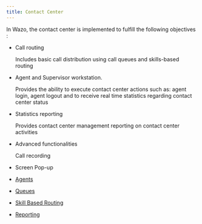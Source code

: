 ```yaml
---
title: Contact Center
---
```


In Wazo, the contact center is implemented to fulfill the following
objectives :

-   Call routing

    Includes basic call distribution using call queues and skills-based
    routing

-   Agent and Supervisor workstation.

    Provides the ability to execute contact center actions such as:
    agent login, agent logout and to receive real time statistics
    regarding contact center status

-   Statistics reporting

    Provides contact center management reporting on contact center
    activities

-   Advanced functionalities

    Call recording

-   Screen Pop-up

- [Agents](agents/agents)
- [Queues](queues/queues)
- [Skill Based Routing](skillbasedrouting/skillbasedrouting)
- [Reporting](reporting/reporting)
